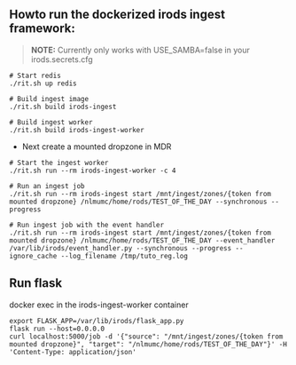 ## Howto run the dockerized irods ingest framework:

> **NOTE:**  Currently only works with USE_SAMBA=false in your irods.secrets.cfg

```
# Start redis
./rit.sh up redis

# Build ingest image
./rit.sh build irods-ingest

# Build ingest worker
./rit.sh build irods-ingest-worker

```

* Next create a mounted dropzone in MDR



```
# Start the ingest worker 
./rit.sh run --rm irods-ingest-worker -c 4

# Run an ingest job 
./rit.sh run --rm irods-ingest start /mnt/ingest/zones/{token from mounted dropzone} /nlmumc/home/rods/TEST_OF_THE_DAY --synchronous --progress

# Run ingest job with the event handler 
./rit.sh run --rm irods-ingest start /mnt/ingest/zones/{token from mounted dropzone} /nlmumc/home/rods/TEST_OF_THE_DAY --event_handler /var/lib/irods/event_handler.py --synchronous --progress --ignore_cache --log_filename /tmp/tuto_reg.log

```

## Run flask 

docker exec in the irods-ingest-worker container 
```
export FLASK_APP=/var/lib/irods/flask_app.py
flask run --host=0.0.0.0
curl localhost:5000/job -d '{"source": "/mnt/ingest/zones/{token from mounted dropzone}", "target": "/nlmumc/home/rods/TEST_OF_THE_DAY"}' -H 'Content-Type: application/json'
```
